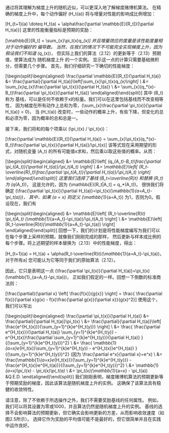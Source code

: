 通过将其理解为梯度上升的随机近似，可以更深入地了解梯度赌博机算法。 在精确的梯度上升中，每个动作偏好 \(H_t(a)\) 将与增量对性能的影响成比例增加：

\[H_{t+1}(a) \doteq H_t(a) + \alpha\frac{\partial \mathbb{E}[R_t]}{\partial H_t(a)}\]
这里的性能衡量指标是预期的奖励：

\[\mathbb{E}[R_t] = \sum_{x}\pi_t(x)q_*(x)\]
并且增量效应的度量是该性能度量相对于动作偏好的 偏导数。 当然，在我们的情况下不可能完全实现梯度上升，因为假设我们不知道 \(q_*(x)\)， 但实际上我们的算法（2.12）的更新等于（2.13）预期值，使算法成为 随机梯度上升 的一个实例。 显示这一点的计算只需要基础微积分，但需要几个步骤。 首先，我们仔细研究一下确切的性能梯度：

\[\begin{split}\begin{aligned} \frac{\partial \mathbb{E}[R_t]}{\partial H_t(a)} &= \frac{\partial}{\partial H_t(a)}\left[\sum_{x}\pi_t(x)q_*(x)\right] \\ &= \sum_{x}q_*(x)\frac{\partial \pi_t(x)}{\partial H_t(a)} \\ &= \sum_{x}(q_*(x)-B_t)\frac{\partial \pi_t(x)}{\partial H_t(a)} \end{aligned}\end{split}\]
其中 \(B_t\) 称为 基线，可以是任何不依赖于x的标量。我们可以在这里包括基线而不改变相等性， 因为梯度在所有动作上总和为零，\(\sum_{x}\frac{\partial \pi_t(x)}{\partial H_t(a)} = 0\)， 当 \(H_t(a)\) 改变时，一些动作的概率上升，有些下降，但变化的总和必须为零，因为概率的总和总是一。

接下来，我们将和的每个项乘以 \(\pi_t(x) / \pi_t(x)\)：

\[\frac{\partial \mathbb{E}[R_t]}{\partial H_t(a)} = \sum_{x}\pi_t(x)(q_*(x)-B_t)\frac{\partial \pi_t(x)}{\partial H_t(a)}/\pi_t(x)\]
该等式现在采用期望的形式，对随机变量 \(A_t\) 的所有可能值x求和，然后乘以取这些值的概率。从而：

\[\begin{split}\begin{aligned} &= \mathbb{E}\left[ (q_*(A_t)-B_t)\frac{\partial \pi_t(A_t)}{\partial H_t(a)}/\pi_t(A_t) \right] \\ &= \mathbb{E}\left[ (R_t-\overline{R}_t)\frac{\partial \pi_t(A_t)}{\partial H_t(a)}/\pi_t(A_t) \right] \end{aligned}\end{split}\]
这里我们选择了基线 \(B_t=\overline{R}_t\) 和替换 \(R_t\) 为 \(q_*(A_t)\)， 这是允许的，因为 \(\mathbb{E}[R_t|A_t] = q_*(A_t)\)。 很快我们将确定 \(\frac{\partial \pi_t(x)}{\partial H_t(a)}=\pi_t(x)(\mathbb{1}_{a=A_t}-\pi_t(a))\)， 其中，如果 \(a = x\) 则定义 \(\mathbb{1}_{a=A_t}\) 为1，否则为0。假设现在，我们有

\[\begin{split}\begin{aligned} &= \mathbb{E}\left[ (R_t-\overline{R}_t) \pi_t(A_t) (\mathbb{1}_{a=A_t}-\pi_t(a))/\pi_t(A_t) \right] \\ &= \mathbb{E}\left[ (R_t-\overline{R}_t)(\mathbb{1}_{a=A_t}-\pi_t(a)) \right] \end{aligned}\end{split}\]
回想一下，我们的计划是将性能梯度编写为我们可以在每个步骤上采样的预期，就像我们刚刚完成的那样， 然后更新与样本成比例的每个步骤。将上述期望的样本替换为（2.13）中的性能梯度，得出：

\[H_{t+1}(a) = H_t(a) + \alpha(R_t-\overline{R}_t)(\mathbb{1}_{a=A_t}-\pi_t(a))，对于所有a\]
您可能认为它等同于我们的原始算法（2.12）。

因此，它只是表明这一点 \(\frac{\partial \pi_t(x)}{\partial H_t(a)}=\pi_t(x)(\mathbb{1}_{a=A_t}-\pi_t(a))\)， 正如我们假定的一样。回想一下倒数的标准商法则：

\[\frac{\partial}{\partial x} \left[ \frac{f{x}}{g{x}} \right] = \frac{ \frac{\partial f(x)}{\partial x}g(x) - f(x)\frac{\partial g(x)}{\partial x}}{g(x)^2}\]
使用这个，我们可以写出

\[\begin{split}\begin{aligned} \frac{\partial \pi_t(x)}{\partial H_t(a)} &= \frac{\partial}{\partial H_t(a)}\pi_t(x) \\ &= \frac{\partial}{\partial H_t(a)}\left[ \frac{e^{H_t(x)}}{\sum_{y=1}^{k}e^{H_t(y)}} \right] \\ &= \frac{ \frac{\partial e^{H_t(x)}}{\partial H_t(a)} \sum_{y=1}^{k}e^{H_t(y)} - e^{H_t(x)}\frac{\partial \sum_{y=1}^{k}e^{H_t(y)}}{\partial H_t(a)} }{(\sum_{y=1}^{k}e^{H_t(y)})^2} \\ &= \frac{ \mathbb{1}_{a=x}e_{H_t(x)}\sum_{y=1}^{k}e^{H_t(y)} - e^{H_t(x)}e^{H_t(a)} }{(\sum_{y=1}^{k}e^{H_t(y)})^2} (因为 \frac{\partial e^x}{\partial x}=e^x) \\ &= \frac{\mathbb{1}_{a=x}e_{H_t(x)}}{\sum_{y=1}^{k}e^{H_t(y)}} - \frac{e^{H_t(x)}e^{H_t(a)}}{(\sum_{y=1}^{k}e^{H_t(y)})^2} \\ &= \mathbb{1}_{a=x}\pi_t(x) - \pi_t(x)\pi_t(a) \\ &= \pi_t(x)(\mathbb{1}_{a=x} - \pi_t(a)) &Q.E.D. \end{aligned}\end{split}\]
我们刚刚表明，梯度赌博机算法的预期更新等于预期奖励的梯度，因此该算法是随机梯度上升的实例。 这确保了该算法具有稳健的收敛特性。

请注意，除了不依赖于所选操作之外，我们不需要奖励基线的任何属性。 例如，我们可以将其设置为零或1000，并且算法仍然是随机梯度上升的实例。 基线的选择不会影响算法的预期更新，但它确实会影响更新的方差，从而影响收敛速度（如图2.5所示）。 选择它作为奖励的平均值可能不是最好的，但它很简单并且在实践中运作良好。